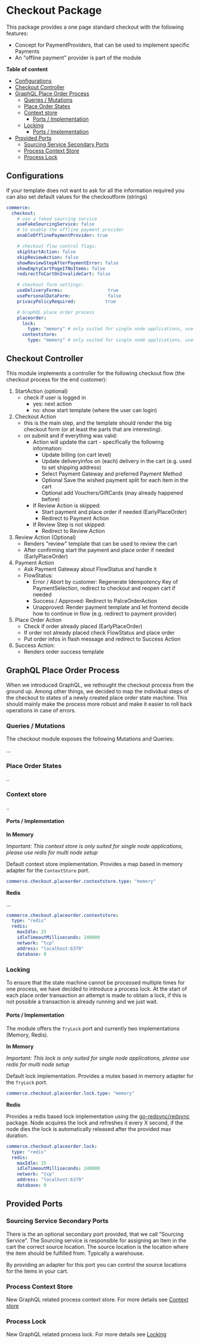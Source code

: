 # Checkout Package

This package provides a one page standard checkout with the following features:

* Concept for PaymentProviders, that can be used to implement specific Payments
* An "offline payment" provider is part of the module

**Table of content**

* [Configurations](#configurations)
* [Checkout Controller](#checkout-controller)
* [GraphQL Place Order Process](#graphql-place-order-process)
  + [Queries / Mutations](#queries---mutations)
  + [Place Order States](#place-order-states)
  + [Context store](#context-store)
    - [Ports / Implementation](#ports---implementation)
  + [Locking](#locking)
    - [Ports / Implementation](#ports---implementation-1)
* [Provided Ports](#provided-ports)
  + [Sourcing Service Secondary Ports](#sourcing-service-secondary-ports)
  + [Process Context Store](#process-context-store)
  + [Process Lock](#process-lock)

## Configurations

If your template does not want to ask for all the information required you can also set default values for the checkoutform (strings)

```yaml
commerce:
  checkout:
    # use a faked sourcing service
    useFakeSourcingService: false
    # to enable the offline payment provider
    enableOfflinePaymentProvider: true

    # checkout flow control flags:
    skipStartAction: false
    skipReviewAction: false
    showReviewStepAfterPaymentError: false
    showEmptyCartPageIfNoItems: false
    redirectToCartOnInvalideCart: false

    # checkout form settings:
    useDeliveryForms:                 true
	usePersonalDataForm:              false
	privacyPolicyRequired:           true

    # GraphQL place order process
    placeorder:
      lock: 
        type: "memory" # only suited for single node applications, use "redis" for multi node setup
      contextstore:
        type: "memory" # only suited for single node applications, use "redis" for multi node setup
```


## Checkout Controller

This module implements a controller for the following checkout flow (the checkout process for the end customer):

1. StartAction (optional)
    * check if user is logged in
        * yes: next action
        * no: show start template (where the user can login)
1. Checkout Action
    * this is the main step, and the template should render the big checkout form (or at least the parts that are interesting). 
    * on submit and if everything was valid:
        * Action will update the cart - specifically the following information:
            * Update billing (on cart level)
            * Update deliveryinfos on (each) delivery in the cart (e.g. used to set shipping address)
            * Select Payment Gateway and preferred Payment Method
            * Optional Save the wished payment split for each item in the cart
            * Optional add Vouchers/GiftCards (may already happened before)            
        * If Review Action is skipped:
            * Start payment and place order if needed (EarlyPlaceOrder)
            * Redirect to Payment Action
        * If Review Step is not skipped:
            * Redirect to Review Action
1. Review Action (Optional)
    * Renders "review" template that can be used to review the cart
    * After confirming start the payment and place order if needed (EarlyPlaceOrder)
1. Payment Action
    * Ask Payment Gateway about FlowStatus and handle it
    * FlowStatus:
        * Error / Abort by customer: Regenerate Idempotency Key of PaymentSelection, redirect to checkout and reopen cart if needed
        * Success / Approved: Redirect to PalceOrderAction
        * Unapproved: Render payment template and let frontend decide how to continue in flow (e.g. redirect to payment provider)
1. Place Order Action
    * Check if order already placed (EarlyPlaceOrder)
    * If order not already placed check FlowStatus and place order
    * Put order infos in flash message and redirect to Success Action
1. Success Action:
    * Renders order success template

## GraphQL Place Order Process

When we introduced GraphQL, we rethought the checkout process from the ground up. Among other things, we decided to
map the individual steps of the checkout to states of a newly created place order state machine.
This should mainly make the process more robust and make it easier to roll back operations in case of errors.

### Queries / Mutations

The checkout module exposes the following Mutations and Queries:

...

### Place Order States

..

### Context store

..

#### Ports / Implementation

**In Memory**

_Important: This context store is only suited for single node applications, please use redis for multi node setup_

Default context store implementation. Provides a map based in memory adapter for the `ContextStore` port.

```yaml
commerce.checkout.placeorder.contextstore.type: "memory"
```

**Redis**

...

```yaml
commerce.checkout.placeorder.contextstore:
  type: "redis"
  redis:
    maxIdle: 25
    idleTimeoutMilliseconds: 240000
    network: "tcp"
    address: "localhost:6379"
    database: 0
```

### Locking

To ensure that the state machine cannot be processed multiple times for one process, we have decided to introduce a process lock.
At the start of each place order transaction an attempt is made to obtain a lock, if this is not possible a transaction is already running and we just wait.

#### Ports / Implementation

The module offers the `TryLock` port and currently two implementations (Memory, Redis).

**In Memory**

_Important: This lock is only suited for single node applications, please use redis for multi node setup_

Default lock implementation. Provides a mutex based in memory adapter for the `TryLock` port.

```yaml
commerce.checkout.placeorder.lock.type: "memory"
```

**Redis**

Provides a redis based lock implementation using the [go-redsync/redsync](https://github.com/go-redsync/redsync) package.
Node acquires the lock and refreshes it every X second, if the node dies the lock is automatically released after the provided max duration.

```yaml
commerce.checkout.placeorder.lock:
  type: "redis"
  redis:
    maxIdle: 25
    idleTimeoutMilliseconds: 240000
    network: "tcp"
    address: "localhost:6379"
    database: 0
```


## Provided Ports
### Sourcing Service Secondary Ports
There is the an optional secondary port provided, that we call "Sourcing Service".
The Sourcing service is responsible for assigning an Item in the cart the correct source location. The source location is the location where the item should be fulfilled from. Typically a warehouse.

By providing an adapter for this port you can control the source locations for the items in your cart.

### Process Context Store 
New GraphQL related process context store. For more details see [Context store](#context-store)

### Process Lock
New GraphQL related process lock. For more details see [Locking](#locking)